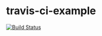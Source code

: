 # travis-ci-example

[![Build Status](https://travis-ci.com/txabman42/travis-ci-example.svg?branch=main)](https://travis-ci.com/txabman42/travis-ci-example)
